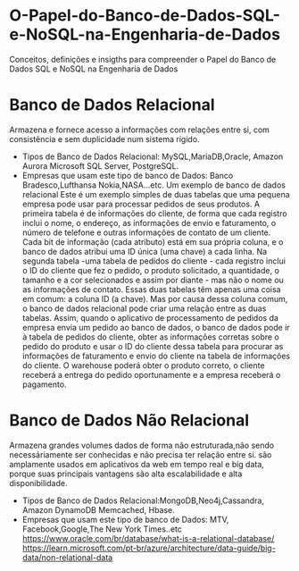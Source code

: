 # O-Papel-do-Banco-de-Dados-SQL-e-NoSQL-na-Engenharia-de-Dados
Conceitos, definições e insigths para compreender o Papel do Banco de Dados SQL e NoSQL na Engenharia de Dados
# Banco de Dados Relacional
Armazena e fornece acesso a informações com relações entre si, 
com consistência e sem duplicidade num sistema rígido. 
 - Tipos de Banco de Dados Relacional: MySQL,MariaDB,Oracle, Amazon Aurora
Microsoft SQL Server, PostgreSQL.
 - Empresas que usam este tipo de banco de Dados: Banco Bradesco,Lufthansa
Nokia,NASA...etc.
Um exemplo de banco de dados relacional
Este é um exemplo simples de duas tabelas que uma pequena empresa pode usar
para processar pedidos de seus produtos. A primeira tabela é de informações
do cliente, de forma que cada registro inclui o nome, o endereço, as 
informações de envio e faturamento, o número de telefone e outras 
informações de contato de um cliente. Cada bit de informação 
(cada atributo) está em sua própria coluna, e o banco de dados atribui uma
ID única (uma chave) a cada linha. Na segunda tabela -uma tabela de pedidos
do cliente - cada registro inclui o ID do cliente que fez o pedido, o 
produto solicitado, a quantidade, o tamanho e a cor selecionados e assim 
por diante - mas não o nome ou as informações de contato.
Essas duas tabelas têm apenas uma coisa em comum: a coluna ID (a chave). 
Mas por causa dessa coluna comum, o banco de dados relacional pode criar 
uma relação entre as duas tabelas. Assim, quando o aplicativo de 
processamento de pedidos da empresa envia um pedido ao banco de dados, 
o banco de dados pode ir à tabela de pedidos do cliente, obter as 
informações corretas sobre o pedido do produto e usar o ID do cliente 
dessa tabela para procurar as informações de faturamento e envio do 
cliente na tabela de informações do cliente. O warehouse poderá obter o 
produto correto, o cliente receberá a entrega do pedido oportunamente e 
a empresa receberá o pagamento.
# Banco de Dados Não Relacional
Armazena grandes volumes dados de forma não estruturada,não sendo 
necessáriamente ser conhecidas e não precisa ter relação entre si.
são amplamente usados em aplicativos da web em tempo real e big data, 
porque suas principais vantagens são alta escalabilidade e alta 
disponibilidade.
 - Tipos de Banco de Dados Relacional:MongoDB,Neo4j,Cassandra, Amazon DynamoDB
Memcached, Hbase.
 - Empresas que usam este tipo de banco de Dados: MTV, Facebook,Google,The New York Times..etc
https://www.oracle.com/br/database/what-is-a-relational-database/
https://learn.microsoft.com/pt-br/azure/architecture/data-guide/big-data/non-relational-data

